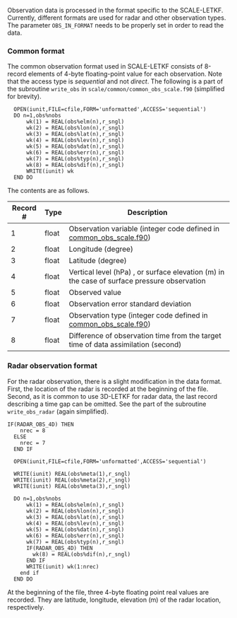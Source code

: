 Observation data is processed in the format specific to the SCALE-LETKF. Currently, different formats are used for radar and other observation types. The parameter `OBS_IN_FORMAT` needs to be properly set in order to read the data.  

### Common format 

The common observation format used in SCALE-LETKF consists of 8-record elements of 4-byte floating-point value for each observation. Note that the access type is *sequential* and not *direct*. The following is a part of the subroutine `write_obs` in `scale/common/common_obs_scale.f90` (simplified for brevity). 

```
  OPEN(iunit,FILE=cfile,FORM='unformatted',ACCESS='sequential')
  DO n=1,obs%nobs
      wk(1) = REAL(obs%elm(n),r_sngl)
      wk(2) = REAL(obs%lon(n),r_sngl)
      wk(3) = REAL(obs%lat(n),r_sngl)
      wk(4) = REAL(obs%lev(n),r_sngl)
      wk(5) = REAL(obs%dat(n),r_sngl)
      wk(6) = REAL(obs%err(n),r_sngl)
      wk(7) = REAL(obs%typ(n),r_sngl)
      wk(8) = REAL(obs%dif(n),r_sngl)
      WRITE(iunit) wk
  END DO
```

The contents are as follows. 

| Record # | Type | Description |
| --- | --- | --- |
| 1 | float | Observation variable (integer code defined in [common_obs_scale.f90](https://github.com/SCALE-LETKF-RIKEN/scale-letkf/blob/develop/scale/common/common_obs_scale.f90#L48)) |
| 2 | float | Longitude (degree) |
| 3 | float | Latitude (degree) |
| 4 | float | Vertical level (hPa) , or surface elevation (m) in the case of surface pressure observation |
| 5 | float | Observed value |
| 6 | float | Observation error standard deviation |
| 7 | float | Observation type (integer code defined in [common_obs_scale.f90](https://github.com/SCALE-LETKF-RIKEN/scale-letkf/blob/develop/scale/common/common_obs_scale.f90#L87)) |
| 8 | float | Difference of observation time from the target time of data assimilation (second) |


### Radar observation format 

For the radar observation, there is a slight modification in the data format. First, the location of the radar is recorded at the beginning of the file. Second, as it is common to use 3D-LETKF for radar data, the last record describing a time gap can be omitted. See the part of the subroutine `write_obs_radar` (again simplified).

```
IF(RADAR_OBS_4D) THEN
    nrec = 8
  ELSE
    nrec = 7
  END IF

  OPEN(iunit,FILE=cfile,FORM='unformatted',ACCESS='sequential')

  WRITE(iunit) REAL(obs%meta(1),r_sngl)
  WRITE(iunit) REAL(obs%meta(2),r_sngl)
  WRITE(iunit) REAL(obs%meta(3),r_sngl)

  DO n=1,obs%nobs
      wk(1) = REAL(obs%elm(n),r_sngl)
      wk(2) = REAL(obs%lon(n),r_sngl)
      wk(3) = REAL(obs%lat(n),r_sngl)
      wk(4) = REAL(obs%lev(n),r_sngl)
      wk(5) = REAL(obs%dat(n),r_sngl)
      wk(6) = REAL(obs%err(n),r_sngl)
      wk(7) = REAL(obs%typ(n),r_sngl)
      IF(RADAR_OBS_4D) THEN
        wk(8) = REAL(obs%dif(n),r_sngl)
      END IF
      WRITE(iunit) wk(1:nrec)
    end if
  END DO

```

At the beginning of the file, three 4-byte floating point real values are recorded. They are latitude, longitude, elevation (m) of the radar location, respectively.  

